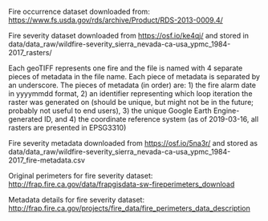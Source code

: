 Fire occurrence dataset downloaded from: https://www.fs.usda.gov/rds/archive/Product/RDS-2013-0009.4/

Fire severity dataset downloaded from https://osf.io/ke4qj/ and stored in data/data_raw/wildfire-severity_sierra_nevada-ca-usa_ypmc_1984-2017_rasters/

Each geoTIFF represents one fire and the file is named with 4 separate pieces of metadata in the file name. Each piece of metadata is separated by an underscore. The pieces of metadata (in order) are: 1) the fire alarm date in yyyymmdd format, 2) an identifier representing which loop iteration the raster was generated on (should be unique, but might not be in the future; probably not useful to end users), 3) the unique Google Earth Engine-generated ID, and 4) the coordinate reference system (as of 2019-03-16, all rasters are presented in EPSG3310)

Fire severity metadata downloaded from https://osf.io/5na3r/ and stored as data/data_raw/wildfire-severity_sierra_nevada-ca-usa_ypmc_1984-2017_fire-metadata.csv

Original perimeters for fire severity dataset:
http://frap.fire.ca.gov/data/frapgisdata-sw-fireperimeters_download

Metadata details for fire severity dataset:
http://frap.fire.ca.gov/projects/fire_data/fire_perimeters_data_description